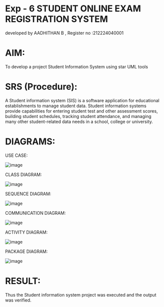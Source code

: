 # Exp - 6 STUDENT ONLINE EXAM REGISTRATION SYSTEM
developed by AADHITHAN B , Register no :212224040001

# AIM:
To develop a project Student Information System using star UML tools

# SRS (Procedure):
A Student information system (SIS) is a software application for educational establishments to manage student data. Student information systems provide capabilities for entering student test and other assessment scores, building student schedules, tracking student attendance, and managing many other student-related data needs in a school, college or university.

# DIAGRAMS:
USE CASE:

![image](https://github.com/user-attachments/assets/3f5b44ad-2f2c-4c57-8dbb-74f0caf761dc)

CLASS DIAGRAM:

![image](https://github.com/user-attachments/assets/010ac642-502d-4987-a710-751ba2252a9b)

SEQUENCE DIAGRAM:


![image](https://github.com/user-attachments/assets/f836448f-a8bd-4750-9392-fb1f92f8c2c4)

COMMUNICATION DIAGRAM:


![image](https://github.com/user-attachments/assets/b7736d00-8859-4766-ab49-c2aacfe0ba9d)

ACTIVITY DIAGRAM:

![image](https://github.com/user-attachments/assets/e075beae-e03b-4743-b93d-0293d8ea83a5)

PACKAGE DIAGRAM:


![image](https://github.com/user-attachments/assets/e392a9e8-c843-4846-ab58-5d31a19cc097)

# RESULT:

Thus the Student information system project was executed and the output was verified.
